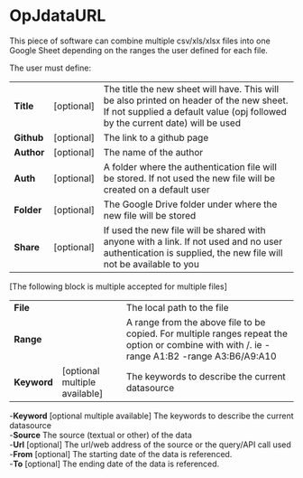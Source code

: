 # OpJdataURL
This piece of software can combine multiple csv/xls/xlsx files into one Google Sheet depending on the ranges the user defined for each file.

The user must define:
 <table>
  <tr>
    <td><B>Title</B></td> <td>[optional]</td>  <td>The title the new sheet will have. This will be also printed on header of the new sheet. If not supplied a 
default value (opj followed by the current date) will be used </td>      
  </tr>
 
   <tr>
  <td><B>Github</B></td> <td>[optional]</td>  <td>The link to a github page</td>  
  </tr>
  
   <tr>
  <td><B>Author</B></td> <td>[optional]</td>  <td>The name of the author</td>  
  </tr>
   <tr>
  <td><B>Auth</B></td> <td>[optional]</td>  <td>A folder where the authentication file will be stored. If not used the new file will be created on a default user</td>  
  </tr>
   <tr>
  <td><B>Folder</B></td> <td>[optional]</td>  <td>The Google Drive folder under where the new file will be stored</td>  
  </tr>
   <tr>
  <td><B>Share</B></td> <td>[optional]</td>  <td>If used the new file will be shared with anyone with a link. If not used and no user authentication is supplied, the new file will not be available to you</td>  
  </tr>
  
  </table>
  
  [The following block is multiple accepted for multiple files]  
<table>
  <tr>
    <td><B>File</B></td> <td></td>  <td>The local path to the file</td>      
  </tr>
  <tr>
    <td><B>Range</B></td> <td></td>  <td>A range from the above file to be copied. For multiple ranges repeat the option or combine with with /. ie -range A1:B2 -range A3:B6/A9:A10</td>      
  </tr>
  <tr>
    <td><B>Keyword</B></td> <td>[optional multiple available]</td>  <td>The keywords to describe the current datasource</td>      
  </tr>
  </table>


  




-<B>Keyword</B> [optional multiple available] The keywords to describe the current datasource  
-<B>Source</B> The source (textual or other) of the data  
-<B>Url</B> [optional] The url/web address of the source or the query/API call used  
-<B>From</B> [optional] The starting date of the data is referenced.  
-<B>To</B> [optional] The ending date of the data is referenced.  
  

